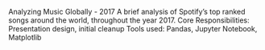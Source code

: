 Analyzing Music Globally - 2017 
A brief analysis of Spotify’s top ranked songs around the world, throughout the year 2017.
Core Responsibilities: Presentation design, initial cleanup 
Tools used: Pandas, Jupyter Notebook, Matplotlib
